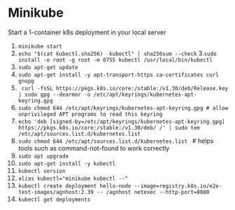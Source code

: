 # Minikube
Start a 1-container k8s deployment in your local server
1. `minikube start`
2. `echo "$(cat kubectl.sha256)  kubectl" | sha256sum --check`
3.`sudo install -o root -g root -m 0755 kubectl /usr/local/bin/kubectl`
4. `sudo apt-get update`
5. `sudo apt-get install -y apt-transport-https ca-certificates curl gnupg`
6. ` curl -fsSL https://pkgs.k8s.io/core:/stable:/v1.30/deb/Release.key | sudo gpg --dearmor -o /etc/apt/keyrings/kubernetes-apt-keyring.gpg`
7. `sudo chmod 644 /etc/apt/keyrings/kubernetes-apt-keyring.gpg # allow unprivileged APT programs to read this keyring`
8. `echo 'deb [signed-by=/etc/apt/keyrings/kubernetes-apt-keyring.gpg] https://pkgs.k8s.io/core:/stable:/v1.30/deb/ /' | sudo tee /etc/apt/sources.list.d/kubernetes.list`
9. `sudo chmod 644 /etc/apt/sources.list.d/kubernetes.list `  # helps tools such as command-not-found to work correctly
10. `sudo apt upgrade`
11. `sudo apt-get install -y kubectl`
12. `kubectl version`
13. `alias kubectl="minikube kubectl --"`
14. `kubectl create deployment hello-node --image=registry.k8s.io/e2e-test-images/agnhost:2.39 -- /agnhost netexec --http-port=8080`
15. `kubectl get deployments`